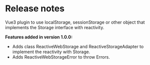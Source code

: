 # Release notes

Vue3 plugin to use localStorage, sessionStorage or other object that implements the Storage interface with reactivity.

**Features added in version 1.0.0:**

- Adds class ReactiveWebStorage and ReactiveStorageAdapter to implement the reactivity with Storage.
- Adds ReactiveWebStorageError to throw Errors.
